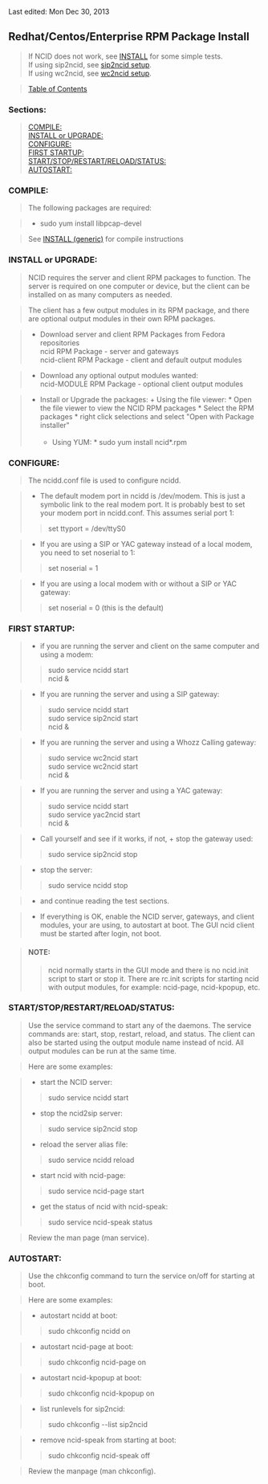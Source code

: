 Last edited: Mon Dec 30, 2013

## <a name="instl_red_top"></a>Redhat/Centos/Enterprise RPM Package Install

> If NCID does not work, see [INSTALL](#instl_generic_top) for some simple tests.  
  If using sip2ncid, see [sip2ncid setup](#gateways_sip).  
  If using wc2ncid, see [wc2ncid setup](#gateways_wc).

> [Table of Contents](#doc_top)

### Sections:

> [COMPILE:](#instl_red_comp)    
  [INSTALL or UPGRADE:](#instl_red_iu)    
  [CONFIGURE:](#instl_red_conf)    
  [FIRST STARTUP:](#instl_red_fs)    
  [START/STOP/RESTART/RELOAD/STATUS:](#instl_red_ss)    
  [AUTOSTART:](#instl_red_as)  

### <a name="instl_red_comp"></a>COMPILE:

> The following packages are required:

> - sudo yum install libpcap-devel

> See [INSTALL (generic)](#instl_generic_top) for compile instructions

### <a name="instl_red_iu"></a>INSTALL or UPGRADE:

> NCID requires the server and client RPM packages to function.  The
  server is required on one computer or device, but the client can be
  installed on as many computers as needed.

> The client has a few output modules in its RPM package, and there
  are optional output modules in their own RPM packages.

> - Download server and client RPM Packages from Fedora repositories  
        ncid RPM Package         - server and gateways  
        ncid-client RPM Package  - client and default output modules

> - Download any optional output modules wanted:  
        ncid-MODULE RPM Package  - optional client output modules

> - Install or Upgrade the packages:
    + Using the file viewer:
      * Open the file viewer to view the NCID RPM packages
      * Select the RPM packages
      * right click selections and select "Open with Package installer"
<br><br>
>   + Using YUM:
      * sudo yum install ncid\*.rpm

### <a name="instl_red_conf"></a>CONFIGURE:

> The ncidd.conf file is used to configure ncidd.

> - The default modem port in ncidd is /dev/modem.  This is just a
    symbolic link to the real modem port. It is probably best to
    set your modem port in ncidd.conf.  This assumes serial port 1:
>>  set ttyport = /dev/ttyS0

> - If you are using a SIP or YAC gateway instead of a local modem,
    you need to set noserial to 1:
>>  set noserial = 1

> - If you are using a local modem with or without a SIP or YAC gateway:
>>  set noserial = 0  (this is the default)

### <a name="instl_red_fs"></a>FIRST STARTUP:

> - if you are running the server and client on the same computer
    and using a modem:
>>  sudo service ncidd start  
    ncid &

> - If you are running the server and using a SIP gateway:
>>  sudo service ncidd start  
    sudo service sip2ncid start  
    ncid &

> - If you are running the server and using a Whozz Calling gateway:
>>  sudo service wc2ncid start  
    sudo service wc2ncid start  
    ncid &

> - If you are running the server and using a YAC gateway:  
>>  sudo service ncidd start  
    sudo service yac2ncid start  
    ncid &

> - Call yourself and see if it works, if not,
    + stop the gateway used:  
>>    sudo service sip2ncid stop

>   + stop the server:  
>>    sudo service ncidd stop

>   + and continue reading the test sections.

> - If everything is OK, enable the NCID server, gateways, and
      client modules, your are using, to autostart at boot.  The
      GUI ncid client must be started after login, not boot.

> #### NOTE:
>> ncid normally starts in the GUI mode and there is no
   ncid.init script to start or stop it.  There are rc.init
   scripts for starting ncid with output modules, for
   example: ncid-page, ncid-kpopup, etc.

### <a name="instl_red_ss"></a>START/STOP/RESTART/RELOAD/STATUS:

> Use the service command to start any of the daemons.  The service
  commands are: start, stop, restart, reload, and status.  The client
  can also be started using the output module name instead of ncid.
  All output modules can be run at the same time.

> Here are some examples:

> - start the NCID server:  
>> sudo service ncidd start
>
> - stop the ncid2sip server:
>>  sudo service sip2ncid stop
>
> - reload the server alias file:
>>  sudo service ncidd reload
>
> - start ncid with ncid-page:
>>  sudo service ncid-page start
>
> - get the status of ncid with ncid-speak:
>>  sudo service ncid-speak status

> Review the man page (man service).

### <a name="instl_red_as"></a>AUTOSTART:

> Use the chkconfig command to turn the service on/off for starting at boot.

> Here are some examples:

> - autostart ncidd at boot:
>>  sudo chkconfig ncidd on

> - autostart ncid-page at boot:
>>  sudo chkconfig ncid-page on

> - autostart ncid-kpopup at boot:
>>  sudo chkconfig ncid-kpopup on

> - list runlevels for sip2ncid:
>>  sudo chkconfig --list sip2ncid

> - remove ncid-speak from starting at boot:
>>  sudo chkconfig ncid-speak off

> Review the manpage (man chkconfig).
